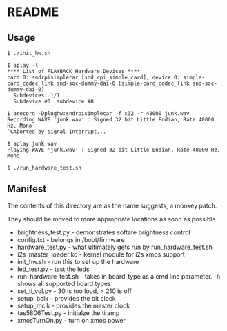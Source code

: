 # README

## Usage
```shell
$ ./init_hw.sh
```

```shell
$ aplay -l
**** List of PLAYBACK Hardware Devices ****
card 0: sndrpisimplecar [snd_rpi_simple_card], device 0: simple-card_codec_link snd-soc-dummy-dai-0 [simple-card_codec_link snd-soc-dummy-dai-0]
  Subdevices: 1/1
  Subdevice #0: subdevice #0
```

```shell
$ arecord -Dplughw:sndrpisimplecar -f s32 -r 48000 junk.wav
Recording WAVE 'junk.wav' : Signed 32 bit Little Endian, Rate 48000 Hz, Mono
^CAborted by signal Interrupt...
```

```shell
$ aplay junk.wav 
Playing WAVE 'junk.wav' : Signed 32 bit Little Endian, Rate 48000 Hz, Mono
```

```shell
$ ./run_hardware_test.sh
```

##  Manifest
The contents of this directory are as the name suggests, a monkey patch.

They should be moved to more appropriate locations as soon as possible.

- brightness_test.py	- demonstrates softare brightness control
- config.txt		- belongs in /boot/firmware
- hardware_test.py	- what ultimately gets run by run_hardware_test.sh
- i2s_master_loader.ko	- kernel module for i2s xmos support
- init_hw.sh		- run this to set up the hardware 
- led_test.py		- test the leds
- run_hardware_test.sh	- takes in board_type as a cmd line parameter. -h shows all supported board types
- set_ti_vol.py		- 30 is too loud, > 210 is off
- setup_bclk		- provides the bit clock
- setup_mclk		- provides the master clock 
- tas5806Test.py		- initialze the ti amp
- xmosTurnOn.py		- turn on xmos power
